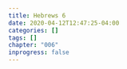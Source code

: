 ```yaml
---
title: Hebrews 6
date: 2020-04-12T12:47:25-04:00
categories: []
tags: []
chapter: "006"
inprogress: false
---
```


